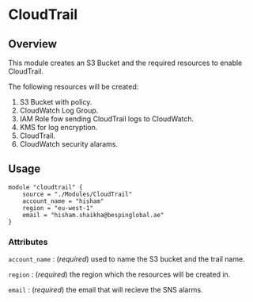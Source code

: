 # CloudTrail

## Overview

This module creates an S3 Bucket and the required resources to enable CloudTrail.

The following resources will be created:

1. S3 Bucket with policy.
2. CloudWatch Log Group.
3. IAM Role fow sending CloudTrail logs to CloudWatch.
4. KMS for log encryption.
5. CloudTrail.
6. CloudWatch security alarams.


## Usage

```
module "cloudtrail" {
    source = "./Modules/CloudTrail"
    account_name = "hisham"
    region = "eu-west-1"
    email = "hisham.shaikha@bespinglobal.ae"
}
```

### Attributes

`account_name` : (*required*) used to name the S3 bucket and the trail name.

`region` : (*required*) the region which the resources will be created in.

`email` : (*required*) the email that will recieve the SNS alarms.